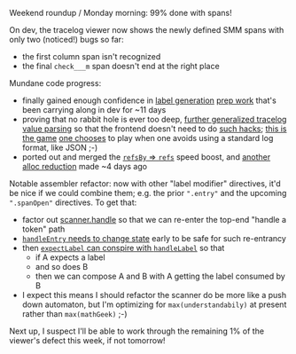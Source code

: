 Weekend roundup / Monday morning: 99% done with spans!

On dev, the tracelog viewer now shows the newly defined SMM spans with only two
(noticed!) bugs so far:
- the first column span isn't recognized
- the final `check___m` span doesn't end at the right place

Mundane code progress:
- finally gained enough confidence in [label generation][787dea59] [prep
  work][ef478eec] that's been carrying along in dev for ~11 days
- proving that no rabbit hole is ever too deep, [further generalized tracelog
  value parsing][b0e9105a] so that the frontend doesn't need to do [such
  hacks][45b3ec33]; [this is][b2d5bb6f] [the game][3028cdc6] [one
  chooses][be70e321] to play when one avoids using a standard log format, like
  JSON ;-)
- ported out and merged the [`refsBy` => `refs`][de220d00] speed boost, and
  [another alloc reduction][d456a69f] made ~4 days ago

Notable assembler refactor: now with other "label modifier" directives, it'd be
nice if we could combine them; e.g. the prior `".entry"` and the upcoming
`".spanOpen"` directives. To get that:
- factor out [scanner.handle][54008432] so that we can re-enter the top-end
  "handle a token" path
- [`handleEntry` needs to change state][9f9423d3] early to be safe for such re-entrancy
- then [`expectLabel` can conspire with `handleLabel`][ce01a342] so that
  - if A expects a label
  - and so does B
  - then we can compose A and B with A getting the label consumed by B
- I expect this means I should refactor the scanner do be more like a push down
  automaton, but I'm optimizing for `max(understandabily)` at present rather
  than `max(mathGeek)` ;-)

Next up, I suspect I'll be able to work through the remaining 1% of the
viewer's defect this week, if not tomorrow!

[787dea59]: https://github.com/jcorbin/stackvm/commit/787dea599e56f68cd515a9d9711777b36e57aa25
[ef478eec]: https://github.com/jcorbin/stackvm/commit/ef478eeca743ae6ad446c5d1b35045db45ccc238
[b2d5bb6f]: https://github.com/jcorbin/stackvm/commit/b2d5bb6f445be5ceb9e0d212118cb25f93527a51
[3028cdc6]: https://github.com/jcorbin/stackvm/commit/3028cdc6d505af4a25e4df196ecff8b49573707f
[be70e321]: https://github.com/jcorbin/stackvm/commit/be70e3213a9b977100eee858fca3a75dc3fccbf4
[b0e9105a]: https://github.com/jcorbin/stackvm/commit/b0e9105a98d7c4ab1b504ec99911d3cf2ecd0349
[45b3ec33]: https://github.com/jcorbin/stackvm/commit/45b3ec335f822b5a3b0a654412d41b8a3a41d781
[d456a69f]: https://github.com/jcorbin/stackvm/commit/d456a69f2d6db0d48b18471f12bd4971aad6af82
[de220d00]: https://github.com/jcorbin/stackvm/commit/de220d000f2a880eb0c97b5d791ce4173273132b
[54008432]: https://github.com/jcorbin/stackvm/commit/54008432d2763964e63b10b99c8df56e0815f5b5
[9f9423d3]: https://github.com/jcorbin/stackvm/commit/9f9423d3d436eebc735ef7f3cebe7e365955e029
[ce01a342]: https://github.com/jcorbin/stackvm/commit/ce01a342c7408215c6b5b7afd7837c99d402b60d
